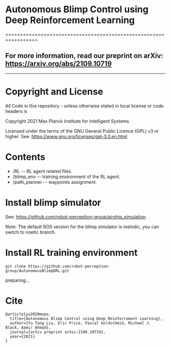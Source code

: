 # Autonomous Blimp Control using Deep Reinforcement Learning
=================================================================

## For more information, read our preprint on arXiv: https://arxiv.org/abs/2109.10719
--------------------------------------------------------------

# Copyright and License

All Code in this repository - unless otherwise stated in local license or code headers is

Copyright 2021 Max Planck Institute for Intelligent Systems

Licensed under the terms of the GNU General Public Licence (GPL) v3 or higher.
See: https://www.gnu.org/licenses/gpl-3.0.en.html


# Contents

* /RL -- RL agent related files.
* /blimp_env -- training environment of the RL agent. 
* /path_planner -- waypoints assignment.

# Install blimp simulator
See: https://github.com/robot-perception-group/airship_simulation. 

Note: The default ROS version for the blimp simulator is melodic, you can switch to noetic branch.

# Install RL training environment
```console
git clone https://github.com/robot-perception-group/AutonomousBlimpDRL.git
```

preparing...

# Cite
```
@article{yu2020mopo,
  title={Autonomous Blimp Control using Deep Reinforcement Learning},
  author={Yu Tang Liu, Eric Price, Pascal Goldschmid, Michael J. Black, Aamir Ahmad},
  journal={arXiv preprint arXiv:2109.10719},
  year={2021}
}
```
